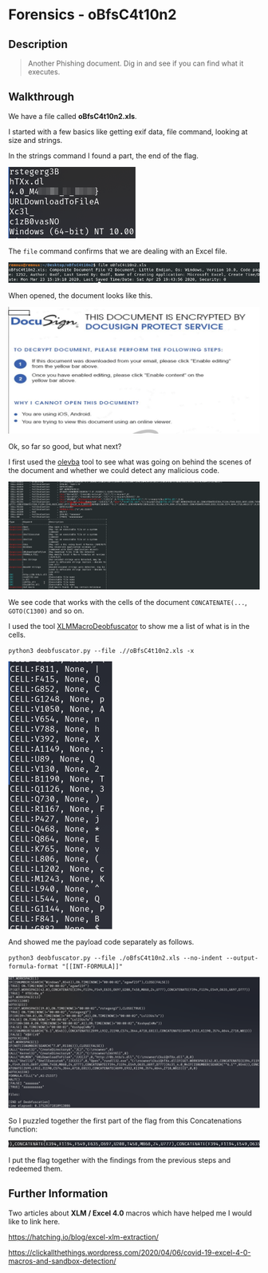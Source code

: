 # Forensics - oBfsC4t10n2

## Description
> Another Phishing document. Dig in and see if you can find what it executes.

## Walkthrough

We have a file called __oBfsC4t10n2.xls__.

I started with a few basics like getting exif data, file command, looking at size and strings.

In the strings command I found a part, the end of the flag.

![Screenshot00](./screenshots/00.png)

The `file` command confirms that we are dealing with an Excel file.

![Screenshot0](./screenshots/0.png)

When opened, the document looks like this.

![Screenshot1](./screenshots/1.png)

Ok, so far so good, but what next?

I first used the [olevba](https://github.com/decalage2/oletools/wiki/olevba) tool to see what was going on behind the scenes of the document and whether we could detect any malicious code.

![Screenshot2](./screenshots/2.png)

We see code that works with the cells of the document `CONCATENATE(...`, `GOTO(C1300)` and so on.

I used the tool [XLMMacroDeobfuscator](https://github.com/DissectMalware/XLMMacroDeobfuscator) to show me a list of what is in the cells.

`python3 deobfuscator.py --file .//oBfsC4t10n2.xls -x`

![Screenshot3](./screenshots/3.png)

And showed me the payload code separately as follows.

`python3 deobfuscator.py --file ./oBfsC4t10n2.xls --no-indent --output-formula-format "[[INT-FORMULA]]"`

![Screenshot4](./screenshots/4.png)

So I puzzled together the first part of the flag from this Concatenations function:

![Screenshot5](./screenshots/5.png)

I put the flag together with the findings from the previous steps and redeemed them.

## Further Information

Two articles about __XLM / Excel 4.0__ macros which have helped me I would like to link here.

https://hatching.io/blog/excel-xlm-extraction/

https://clickallthethings.wordpress.com/2020/04/06/covid-19-excel-4-0-macros-and-sandbox-detection/
